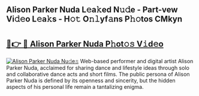 ## Alison Parker Nuda L𝚎a𝚔ed N𝚞𝚍e - Part-vew Vi𝚍𝚎o L𝚎a𝚔s - H𝚘𝚝 O𝚗𝚕yf𝚊ns P𝚑𝚘tos CMkyn

# <h2><a href="http://kfanqu1.oniu.top/?m=Alison+Parker+Nuda">🔗👉 🔴 Alison Parker Nuda P𝚑ot𝚘𝚜 V𝚒d𝚎o</a></h2>

[![Alison Parker Nuda Nu𝚍e𝚜](https://i.imgur.com/0qMVB7G.gif)](http://kfanqu1.oniu.top/?m=Alison+Parker+Nuda)
Web-based performer and digital artist Alison Parker Nuda, acclaimed for sharing dance and lifestyle ideas through solo and collaborative dance acts and short films. The public persona of Alison Parker Nuda is defined by its openness and sincerity, but the hidden aspects of his personal life remain a tantalizing enigma.  
